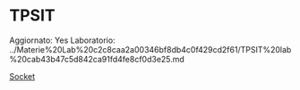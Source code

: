 # TPSIT

Aggiornato: Yes
Laboratorio: ../Materie%20Lab%20c2c8caa2a00346bf8db4c0f429cd2f61/TPSIT%20lab%20cab43b47c5d842ca91fd4fe8cf0d3e25.md

[Socket](TPSIT%20225c97e3b3c94666a5db5d76df94d90d/Socket%2056a700f790c248f8b2778190dc3b8034.md)